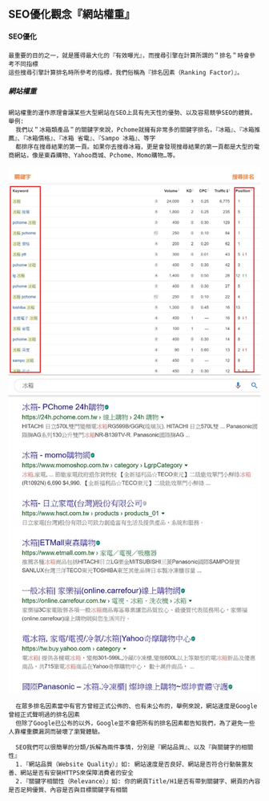 ## SEO優化觀念『網站權重』
#### SEO優化
```
最重要的目的之一，就是獲得最大化的『有效曝光』，而搜尋引擎在計算所謂的＂排名＂時會參考不同指標
這些搜尋引擎計算排名時所參考的指標，我們俗稱為『排名因素（Ranking Factor）』。
```
##### 網站權重
```
網站權重的運作原理會讓某些大型網站在SEO上具有先天性的優勢、以及容易競爭SEO的體質。
舉例:
  我們以＂冰箱類產品＂的關鍵字來說，Pchome就擁有非常多的關鍵字排名，『冰箱』、『冰箱推薦』、『冰箱價格』、『冰箱 省電』、『Sampo 冰箱』、等字
  都排序在搜尋結果的第一頁。如果你去搜尋冰箱，更是會發現搜尋結果的第一頁都是大型的電商網站，像是東森購物、Yahoo商城、Pchome、Momo購物…等。
```
![image](https://github.com/kampfcl3/web_learn/blob/main/pic/a10902.jpg)
![image](https://github.com/kampfcl3/web_learn/blob/main/pic/a10907.jpg)
```
  在眾多排名因素當中有官方曾經正式公佈的、也有未公布的，舉例來說，網站速度是Google曾經正式聲明過的排名因素
  但除了Google已公布的以外，Google並不會把所有的排名因素都告知我們，為了避免一些人靠權重鑽漏洞而破壞了瀏覽體驗。
```
```
  SEO我們可以很簡單的分類/拆解為兩件事情，分別是『網站品質』、以及『與關鍵字的相關性』 
  1.『網站品質（Website Quality）』如: 網站速度是否良好、網站是否符合行動裝置友善、網站是否有安裝HTTPS來保障消費者的安全
  2.『關鍵字相關性（Relevance）』如: 你的網頁Title/H1是否有帶到關鍵字、網頁的內容是否足夠優質、內容是否與目標關鍵字有相關
```
